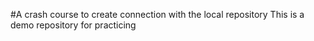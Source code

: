 #A crash course to create connection with the local repository
This is a demo repository for practicing
